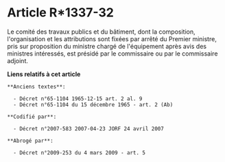 # Article R*1337-32

Le comité des travaux publics et du bâtiment, dont la composition, l'organisation et les attributions sont fixées par arrêté
du Premier ministre, pris sur proposition du ministre chargé de l'équipement après avis des ministres intéressés, est présidé
par le commissaire ou par le commissaire adjoint.

**Liens relatifs à cet article**

	**Anciens textes**:

	  - Décret n°65-1104 1965-12-15 art. 2 al. 9
	  - Décret n°65-1104 du 15 décembre 1965 - art. 2 (Ab)

	**Codifié par**:

	  - Décret n°2007-583 2007-04-23 JORF 24 avril 2007

	**Abrogé par**:

	  - Décret n°2009-253 du 4 mars 2009 - art. 5

